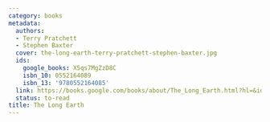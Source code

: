 ```yaml
---
category: books
metadata:
  authors:
  - Terry Pratchett
  - Stephen Baxter
  cover: the-long-earth-terry-pratchett-stephen-baxter.jpg
  ids:
    google_books: X5qs7MgZzD8C
    isbn_10: 0552164089
    isbn_13: '9780552164085'
  link: https://books.google.com/books/about/The_Long_Earth.html?hl=&id=X5qs7MgZzD8C
  status: to-read
title: The Long Earth
---
```


